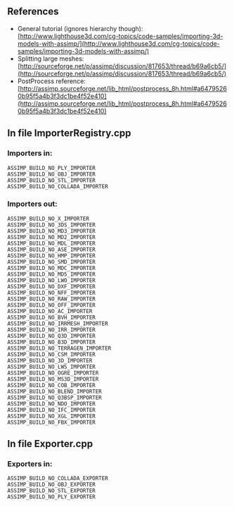 ## References

* General tutorial (ignores hierarchy though): [http://www.lighthouse3d.com/cg-topics/code-samples/importing-3d-models-with-assimp/](http://www.lighthouse3d.com/cg-topics/code-samples/importing-3d-models-with-assimp/)
* Splitting large meshes: [http://sourceforge.net/p/assimp/discussion/817653/thread/b69a6cb5/](http://sourceforge.net/p/assimp/discussion/817653/thread/b69a6cb5/)
* PostProcess reference: [http://assimp.sourceforge.net/lib_html/postprocess_8h.html#a64795260b95f5a4b3f3dc1be4f52e410](http://assimp.sourceforge.net/lib_html/postprocess_8h.html#a64795260b95f5a4b3f3dc1be4f52e410)

## In file ImporterRegistry.cpp

### Importers in:

    ASSIMP_BUILD_NO_PLY_IMPORTER
    ASSIMP_BUILD_NO_OBJ_IMPORTER
    ASSIMP_BUILD_NO_STL_IMPORTER
    ASSIMP_BUILD_NO_COLLADA_IMPORTER


### Importers out:

    ASSIMP_BUILD_NO_X_IMPORTER
    ASSIMP_BUILD_NO_3DS_IMPORTER
    ASSIMP_BUILD_NO_MD3_IMPORTER
    ASSIMP_BUILD_NO_MD2_IMPORTER
    ASSIMP_BUILD_NO_MDL_IMPORTER
    ASSIMP_BUILD_NO_ASE_IMPORTER
    ASSIMP_BUILD_NO_HMP_IMPORTER
    ASSIMP_BUILD_NO_SMD_IMPORTER
    ASSIMP_BUILD_NO_MDC_IMPORTER
    ASSIMP_BUILD_NO_MD5_IMPORTER
    ASSIMP_BUILD_NO_LWO_IMPORTER
    ASSIMP_BUILD_NO_DXF_IMPORTER
    ASSIMP_BUILD_NO_NFF_IMPORTER
    ASSIMP_BUILD_NO_RAW_IMPORTER
    ASSIMP_BUILD_NO_OFF_IMPORTER
    ASSIMP_BUILD_NO_AC_IMPORTER
    ASSIMP_BUILD_NO_BVH_IMPORTER
    ASSIMP_BUILD_NO_IRRMESH_IMPORTER
    ASSIMP_BUILD_NO_IRR_IMPORTER
    ASSIMP_BUILD_NO_Q3D_IMPORTER
    ASSIMP_BUILD_NO_B3D_IMPORTER
    ASSIMP_BUILD_NO_TERRAGEN_IMPORTER
    ASSIMP_BUILD_NO_CSM_IMPORTER
    ASSIMP_BUILD_NO_3D_IMPORTER
    ASSIMP_BUILD_NO_LWS_IMPORTER
    ASSIMP_BUILD_NO_OGRE_IMPORTER
    ASSIMP_BUILD_NO_MS3D_IMPORTER
    ASSIMP_BUILD_NO_COB_IMPORTER
    ASSIMP_BUILD_NO_BLEND_IMPORTER
    ASSIMP_BUILD_NO_Q3BSP_IMPORTER
    ASSIMP_BUILD_NO_NDO_IMPORTER
    ASSIMP_BUILD_NO_IFC_IMPORTER
    ASSIMP_BUILD_NO_XGL_IMPORTER
    ASSIMP_BUILD_NO_FBX_IMPORTER

## In file Exporter.cpp

### Exporters in:

    ASSIMP_BUILD_NO_COLLADA_EXPORTER
    ASSIMP_BUILD_NO_OBJ_EXPORTER
    ASSIMP_BUILD_NO_STL_EXPORTER
    ASSIMP_BUILD_NO_PLY_EXPORTER

